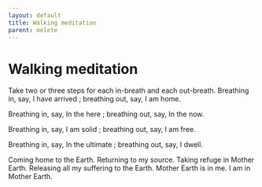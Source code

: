 ```yaml
---
layout: default
title: Walking meditation
parent: melete
---
```


# Walking meditation

Take two or three steps for each in-breath and each out-breath. Breathing in, say, I have arrived ; breathing out, say, I am home.

Breathing in, say, In the here ; breathing out, say, In the now.

Breathing in, say, I am solid ; breathing out, say, I am free.

Breathing in, say, In the ultimate ; breathing out, say, I dwell.

Coming home to the Earth. Returning to my source. Taking refuge in Mother Earth. Releasing all my suffering to the Earth. Mother Earth is in me. I am in Mother Earth.